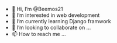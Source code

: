 - 👋 Hi, I’m @Beemos21
- 👀 I’m interested in web development
- 🌱 I’m currently learning Django framwork
- 💞️ I’m looking to collaborate on ...
- 📫 How to reach me ...

<!---
Beemos21/Beemos21 is a ✨ special ✨ repository because its `README.md` (this file) appears on your GitHub profile.
You can click the Preview link to take a look at your changes.
--->
